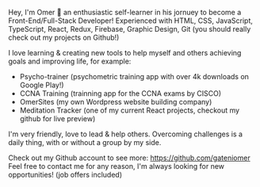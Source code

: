 Hey, I'm Omer 👋 an enthusiastic self-learner in his jornuey to become a Front-End/Full-Stack Developer!
Experienced with HTML, CSS, JavaScript, TypeScript, React, Redux, Firebase, Graphic Design, Git (you should really check out my projects on Github!)

I love learning & creating new tools to help myself and others achieving goals and improving life, for example:
- Psycho-trainer (psychometric training app with over 4k downloads on Google Play!)
- CCNA Training (trainning app for the CCNA exams by CISCO)
- OmerSites (my own Wordpress website building company)
- Meditation Tracker (one of my current React projects, checkout my github for live preview)

I'm very friendly, love to lead & help others. Overcoming challenges is a daily thing, with or without a group by my side.

Check out my Github account to see more: https://github.com/gateniomer
Feel free to contact me for any reason, I'm always looking for new opportunities! (job offers included)
